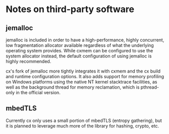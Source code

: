 # Notes on third-party software
## jemalloc
jemalloc is included in order to have a high-performance, highly concurrent,
low fragmentation allocator available regardless of what the underlying
operating system provides. While cxmem can be configured to use the system
allocator instead, the default configuration of using jemalloc is highly
recommended.

cx's fork of jemalloc more tightly integrates it with cxmem and the cx build
and runtime configuration options. It also adds support for memory profiling
on Windows platforms using the native NT kernel stacktrace facilities, as
well as the background thread for memory reclamation, which is pthread-only
in the official version.

## mbedTLS
Currently cx only uses a small portion of mbedTLS (entropy gathering), but
it is planned to leverage much more of the library for hashing, crypto, etc.
